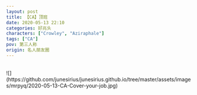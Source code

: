 ```yaml
---
layout: post
title: 【CA】顶班
date: 2020-05-13 22:10
categories: 好兆头
characters: ["Crowley", "Aziraphale"]
tags: ["CA"]
pov: 第三人称
origin: 名人朋友圈
---
```


<br>
![](https://github.com/junesirius/junesirius.github.io/tree/master/assets/images/mrpyq/2020-05-13-CA-Cover-your-job.jpg)
